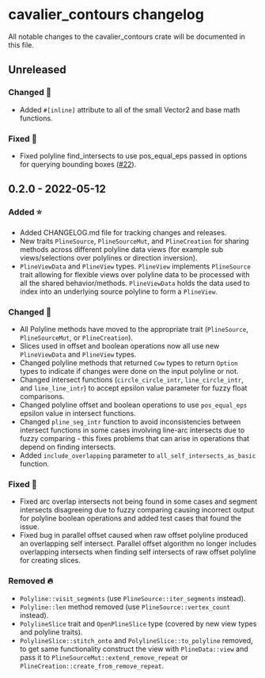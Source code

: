 # cavalier_contours changelog

All notable changes to the cavalier_contours crate will be documented in this file.

## Unreleased

### Changed 🔧

- Added `#[inline]` attribute to all of the small Vector2 and base math functions.

### Fixed 🐛

- Fixed polyline find_intersects to use pos_equal_eps passed in options for querying bounding boxes
  ([#22](https://github.com/jbuckmccready/cavalier_contours/pull/22)).

## 0.2.0 - 2022-05-12

### Added ⭐

- Added CHANGELOG.md file for tracking changes and releases.
- New traits `PlineSource`, `PlineSourceMut`, and `PlineCreation` for sharing methods across
  different polyline data views (for example sub views/selections over polylines or direction
  inversion).
- `PlineViewData` and `PlineView` types. `PlineView` implements `PlineSource` trait allowing for
  flexible views over polyline data to be processed with all the shared behavior/methods.
  `PlineViewData` holds the data used to index into an underlying source polyline to form a
  `PlineView`.

### Changed 🔧

- All Polyline methods have moved to the appropriate trait (`PlineSource`, `PlineSourceMut`, or
  `PlineCreation`).
- Slices used in offset and boolean operations now all use new `PlineViewData` and `PlineView`
  types.
- Changed polyline methods that returned `Cow` types to return `Option` types to indicate if changes
  were done on the input polyline or not.
- Changed intersect functions (`circle_circle_intr`, `line_circle_intr`, and `line_line_intr`) to
  accept epsilon value parameter for fuzzy float comparisons.
- Changed polyline offset and boolean operations to use `pos_equal_eps` epsilon value in intersect
  functions.
- Changed `pline_seg_intr` function to avoid inconsistencies between intersect functions in some
  cases involving line-arc intersects due to fuzzy comparing - this fixes problems that can arise in
  operations that depend on finding intersects.
- Added `include_overlapping` parameter to `all_self_intersects_as_basic` function.

### Fixed 🐛

- Fixed arc overlap intersects not being found in some cases and segment intersects disagreeing due
  to fuzzy comparing causing incorrect output for polyline boolean operations and added test cases
  that found the issue.
- Fixed bug in parallel offset caused when raw offset polyline produced an overlapping self
  intersect. Parallel offset algorithm no longer includes overlapping intersects when finding self
  intersects of raw offset polyline for creating slices.

### Removed 🔥

- `Polyline::visit_segments` (use `PlineSource::iter_segments` instead).
- `Polyline::len` method removed (use `PlineSource::vertex_count` instead).
- `PolylineSlice` trait and `OpenPlineSlice` type (covered by new view types and polyline traits).
- `PolylineSlice::stitch_onto` and `PolylineSlice::to_polyline` removed, to get same functionality
  construct the view with `PlineData::view` and pass it to `PlineSourceMut::extend_remove_repeat` or
  `PlineCreation::create_from_remove_repeat`.
